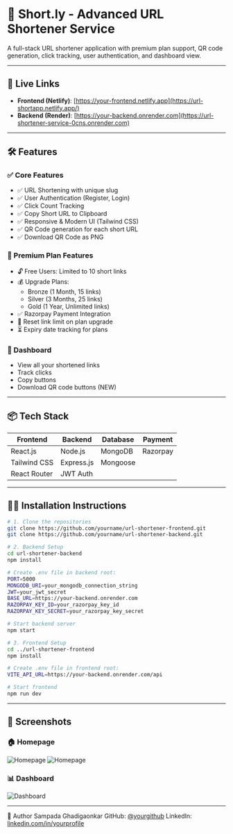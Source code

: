 
# 🔗 Short.ly - Advanced URL Shortener Service

A full-stack URL shortener application with premium plan support, QR code generation, click tracking, user authentication, and dashboard view.

---

## 🚀 Live Links

- **Frontend (Netlify)**: [https://your-frontend.netlify.app](https://url-shortapp.netlify.app/)
- **Backend (Render)**: [https://your-backend.onrender.com](https://url-shortener-service-0cns.onrender.com)

---

## 🛠️ Features

### ✅ Core Features
- ✅ URL Shortening with unique slug
- ✅ User Authentication (Register, Login)
- ✅ Click Count Tracking
- ✅ Copy Short URL to Clipboard
- ✅ Responsive & Modern UI (Tailwind CSS)
- ✅ QR Code generation for each short URL
- ✅ Download QR Code as PNG

### 💎 Premium Plan Features
- 🔓 Free Users: Limited to 10 short links
- 💰 Upgrade Plans:
  - Bronze (1 Month, 15 links)
  - Silver (3 Months, 25 links)
  - Gold (1 Year, Unlimited links)
- ✅ Razorpay Payment Integration
- 🔁 Reset link limit on plan upgrade
- ⏳ Expiry date tracking for plans

### 🧾 Dashboard
- View all your shortened links
- Track clicks
- Copy buttons
- Download QR code buttons (NEW)

---

## 📦 Tech Stack

| Frontend    | Backend     | Database  | Payment |
|-------------|-------------|-----------|---------|
| React.js    | Node.js     | MongoDB   | Razorpay |
| Tailwind CSS| Express.js  | Mongoose  |         |
| React Router| JWT Auth    |           |         |

---

## 🧑‍💻 Installation Instructions

```bash
# 1. Clone the repositories
git clone https://github.com/yourname/url-shortener-frontend.git
git clone https://github.com/yourname/url-shortener-backend.git

# 2. Backend Setup
cd url-shortener-backend
npm install

# Create .env file in backend root:
PORT=5000
MONGODB_URI=your_mongodb_connection_string
JWT=your_jwt_secret
BASE_URL=https://your-backend.onrender.com
RAZORPAY_KEY_ID=your_razorpay_key_id
RAZORPAY_KEY_SECRET=your_razorpay_key_secret

# Start backend server
npm start

# 3. Frontend Setup
cd ../url-shortener-frontend
npm install

# Create .env file in frontend root:
VITE_API_URL=https://your-backend.onrender.com/api

# Start frontend
npm run dev
````

---

## 📸 Screenshots

### 🏠 Homepage

![Homepage](https://github.com/user-attachments/assets/19c86ae4-ddad-4435-be6f-bf1a7a2a15ee)
![Homepage](https://github.com/user-attachments/assets/01e40a17-0737-43f6-aea5-778bd0211c0c)

### 📊 Dashboard

![Dashboard](https://github.com/user-attachments/assets/62b1b795-b378-46d8-a1e5-8ad6b9448169)

---

💙 Author
Sampada Ghadigaonkar
GitHub: [@yourgithub](https://github.com/Sam200563)
LinkedIn: [linkedin.com/in/yourprofile](https://www.linkedin.com/in/sampada-ghadigaonkar/)
